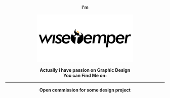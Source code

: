 <p align="center">
    <b>I'm</b>
</p>
<p align="center">
    <img alt="Wisetemper" src="./assets/wisetemper-transparent.png" width="60%">
</p>
<p align="center">
    <b>Actually i have passion on Graphic Design</b><br>
    <b>You can Find Me on:</b>
</p>

<p align="center">
    <a href="http://dribbble.com/wisetemper"><i class="fab fa-dribbble 3x"></i></a>
    <a href="http://twitter.com/wisetemper"><i class="fab fa-twitter 3x"></i></a>
    <a href="http://instagram.com/wisetemper"><i class="fab fa-instagram 3x"></i></a>
    <a href="http://behance.net/wisetemper"><i class="fab fa-behance 3x"></i></a>
</p>

<hr>

<p align="center">
    <b>Open commission for some design project</b>
</p>

<p align="center">
    <a href="mailto:bimoverkill@gmail.com"><i class="fas fa-envelope 5x"></i></a>
</p>
